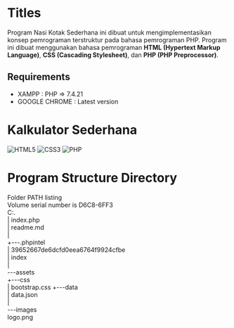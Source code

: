 # Titles

Program Nasi Kotak Sederhana ini dibuat untuk mengimplementasikan konsep pemrograman terstruktur pada bahasa pemrograman PHP. Program ini dibuat menggunakan bahasa pemrograman **HTML (Hypertext Markup Language)**, **CSS (Cascading Stylesheet)**, dan **PHP (PHP Preprocessor)**.

## Requirements

* XAMPP : PHP => 7.4.21
* GOOGLE CHROME : Latest version

# Kalkulator Sederhana

<div style="display: inline;">
	<img src="https://img.shields.io/badge/HTML-239120?style=for-the-badge&logo=html5&logoColor=white" alt="HTML5">
	<img src="https://img.shields.io/badge/CSS-239120?&style=for-the-badge&logo=css3&logoColor=white" alt="CSS3">
	<img src="https://img.shields.io/badge/PHP-777BB4?style=for-the-badge&logo=php&logoColor=white" alt="PHP">
</div>

# Program Structure Directory

Folder PATH listing                                                                                                
Volume serial number is D6C8-6FF3                                                                                  
C:.                                                                                                                
|   index.php                                                                                                      
|   readme.md                                                                                                      
|                                                                                                                  
+---.phpintel                                                                                                      
|       39652667de6dcfd0eea6764f9924cfbe                                                                           
|       index                                                                                                      
|                                                                                                                  
\---assets                                                                                                         
    +---css                                                                                                        
    |       bootstrap.css
    +---data                                                                                                        
    |       data.json                                                                                              
    |                                                                                                              
    \---images                                                                                                     
            logo.png

